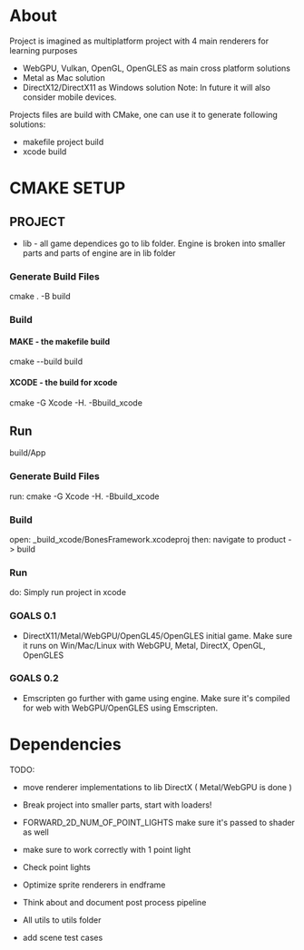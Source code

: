 # About 

Project is imagined as multiplatform project with 4 main renderers for learning purposes
- WebGPU, Vulkan, OpenGL, OpenGLES as main cross platform solutions
- Metal as Mac solution 
- DirectX12/DirectX11 as Windows solution
Note: In future it will also consider mobile devices.

Projects files are build with CMake, one can use it to generate following solutions:
- makefile project build
- xcode build

# CMAKE SETUP

## PROJECT

- lib - all game dependices go to lib folder. Engine is broken into smaller parts and parts of engine are in lib folder

### Generate Build Files
cmake . -B build

### Build

#### MAKE - the makefile build
cmake --build build

#### XCODE - the build for xcode
cmake -G Xcode -H. -Bbuild_xcode

## Run
build/App

### Generate Build Files
run: cmake -G Xcode -H. -Bbuild_xcode

### Build
open: _build_xcode/BonesFramework.xcodeproj
then: navigate to product -> build

### Run
do: Simply run project in xcode

### GOALS 0.1 
- DirectX11/Metal/WebGPU/OpenGL45/OpenGLES initial game. Make sure it runs on Win/Mac/Linux with WebGPU, Metal, DirectX, OpenGL, OpenGLES
### GOALS 0.2
- Emscripten go further with game using engine. Make sure it's compiled for web with WebGPU/OpenGLES using Emscripten.


# Dependencies
TODO: 
- move renderer implementations to lib DirectX ( Metal/WebGPU is done ) 
- Break project into smaller parts, start with loaders! 

- FORWARD_2D_NUM_OF_POINT_LIGHTS make sure it's passed to shader as well
- make sure to work correctly with 1 point light 
- Check point lights
- Optimize sprite renderers in endframe
- Think about and document post process pipeline
- All utils to utils folder
- add scene test cases
